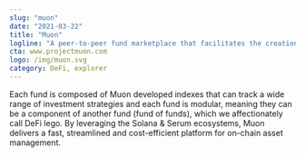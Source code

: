 ```yaml
---
slug: "muon"
date: "2021-03-22"
title: "Muon"
logline: "A peer-to-peer fund marketplace that facilitates the creation and management of Index Funds (ETFs)."
cta: www.projectmuon.com
logo: /img/muon.svg
category: DeFi, explorer
---
```


Each fund is composed of Muon developed indexes that can track a wide range of investment strategies and each fund is modular, meaning they can be a component of another fund (fund of funds), which we affectionately call DeFi lego. By leveraging the Solana & Serum ecosystems, Muon delivers a fast, streamlined and cost-efficient platform for on-chain asset management.
